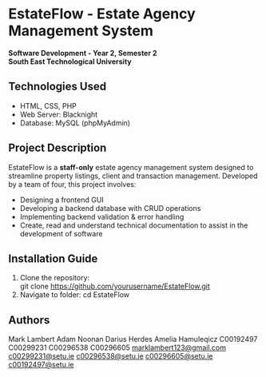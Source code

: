 # EstateFlow - Estate Agency Management System  
**Software Development - Year 2, Semester 2**  
**South East Technological University**

## Technologies Used
- HTML, CSS, PHP  
- Web Server: Blacknight  
- Database: MySQL (phpMyAdmin)  

## Project Description  
EstateFlow is a **staff-only** estate agency management system designed to streamline property listings, client and transaction management. Developed by a team of four, this project involves:  
* Designing a frontend GUI  
* Developing a backend database with CRUD operations  
* Implementing backend validation & error handling  
* Create, read and understand technical documentation to assist in the development of software

## Installation Guide
1. Clone the repository:  
   git clone https://github.com/yourusername/EstateFlow.git
2. Navigate to folder:
   cd EstateFlow

## Authors

Mark Lambert               Adam Noonan            Darius Herdes        Amelia Hamuleqicz
C00192497                  C00299231              C00296538            C00296605
marklambert123@gmail.com   c00299231@setu.ie      c00296538@setu.ie    c00296605@setu.ie  
c00192497@setu.ie          

